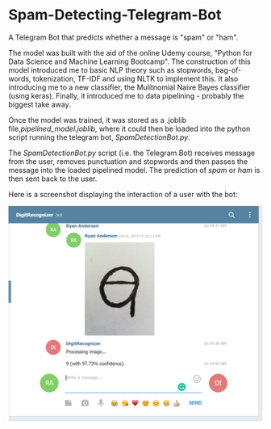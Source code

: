 # Spam-Detecting-Telegram-Bot
A Telegram Bot that predicts whether a message is "spam" or "ham".

The model was built with the aid of the online Udemy course, "Python for Data Science and Machine Learning Bootcamp". The construction of this model introduced me to basic NLP theory such as stopwords, bag-of-words, tokenization, TF-IDF and using NLTK to implement this. It also introducing me to a new classifier, the Mulitnomial Naive Bayes classifier (using keras). Finally, it introduced me to data pipelining - probably the biggest take away.

Once the model was trained, it was stored as a .joblib file,*pipelined_model.joblib*, where it could then be loaded into the python script running the telegram bot, *SpamDetectionBot.py*.

The *SpamDetectionBot.py* script (i.e. the Telegram Bot) receives message from the user, removes punctuation and stopwords and then passes the message into the loaded pipelined model. The prediction of *spam* or *ham* is then sent back to the user.

Here is a screenshot displaying the interaction of a user with the bot:

![alt text](https://github.com/ANDRYA005/Telegram_Digit_Recognition_Bot/blob/master/Screenshot_for_GitHub.PNG)

